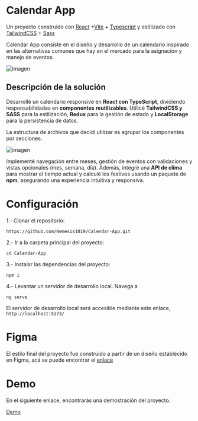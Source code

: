 

# Calendar App

Un proyecto construido con [React](https://es.react.dev/) +[Vite](https://vite.dev/) + [Typescript](https://www.typescriptlang.org/) y estilizado con [TailwindCSS](https://tailwindcss.com/) + [Sass](https://sass-lang.com/) 

Calendar App consiste en el diseño y desarrollo de un calendario inspirado en las alternativas comunes que hay en el mercado para la asignación y manejo de eventos.

![imagen](https://firebasestorage.googleapis.com/v0/b/portafolio-images.appspot.com/o/Captura20.PNG?alt=media&token=78f2dd97-b419-4ce7-8870-9342d67a45a3)

## Descripción de la solución

Desarrollé un calendario responsive en **React con TypeScript**, dividiendo responsabilidades en **componentes reutilizables**. Utilicé **TailwindCSS y SASS** para la estilización, **Redux** para la gestión de estado y **LocalStorage** para la persistencia de datos.

La estructura de archivos que decidí utilizar es agrupar los componentes por secciones.

![imagen](https://firebasestorage.googleapis.com/v0/b/portafolio-images.appspot.com/o/Capturaaa.PNG?alt=media&token=2c7d0f45-7d40-47a5-813a-8d38ce3aa619)

 Implementé navegación entre meses, gestión de eventos con validaciones y vistas opcionales (mes, semana, día). Además, integré una **API de clima** para mostrar el tiempo actual y calculé los festivos usando un paquete de **npm**, asegurando una experiencia intuitiva y responsiva.



# Configuración

1.- Clonar el repositorio:
 
	https://github.com/Nemesis1019/Calendar-App.git

2.- Ir a la carpeta principal del proyecto:

    cd Calendar-App

3.- Instalar las dependencias del proyecto:

    npm i

4.- Levantar un servidor de desarrollo local. Navega a 

    ng serve

El servidor de desarrollo local será accesible mediante este enlace,
`http://localhost:5173/`



# Figma
El estilo final del proyecto fue construido a partir de un diseño establecido en Figma, acá se puede encontrar el [enlace](https://www.figma.com/design/bhYb9Rc7y1sgVn49BANu5P/Calendar?m=auto&t=eHhETrCVVp2kgoKZ-6)

# Demo
En el siguiente enlace, encontrarás una demostración del proyecto.

[Demo](https://calendar-app-ten-inky.vercel.app/)